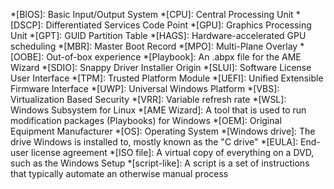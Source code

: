 *[BIOS]: Basic Input/Output System
*[CPU]: Central Processing Unit
*[DSCP]: Differentiated Services Code Point
*[GPU]: Graphics Processing Unit
*[GPT]: GUID Partition Table
*[HAGS]: Hardware-accelerated GPU scheduling
*[MBR]: Master Boot Record
*[MPO]: Multi-Plane Overlay
*[OOBE]: Out-of-box experience
*[Playbook]: An .abpx file for the AME Wizard
*[SDIO]: Snappy Driver Installer Origin
*[SLUI]: Software License User Interface
*[TPM]: Trusted Platform Module
*[UEFI]: Unified Extensible Firmware Interface
*[UWP]: Universal Windows Platform
*[VBS]: Virtualization Based Security
*[VRR]: Variable refresh rate
*[WSL]: Windows Subsystem for Linux
*[AME Wizard]: A tool that is used to run modification packages (Playbooks) for Windows
*[OEM]: Original Equipment Manufacturer
*[OS]: Operating System
*[Windows drive]: The drive Windows is installed to, mostly known as the "C drive"
*[EULA]: End-user license agreement
*[ISO file]: A virtual copy of everything on a DVD, such as the Windows Setup
*[script-like]: A script is a set of instructions that typically automate an otherwise manual process